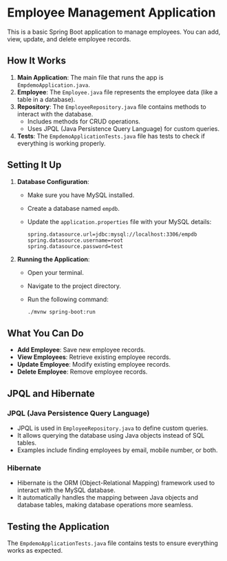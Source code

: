 # Employee Management Application

This is a basic Spring Boot application to manage employees. You can add, view, update, and delete employee records.

## How It Works

1. **Main Application**: The main file that runs the app is `EmpdemoApplication.java`.
2. **Employee**: The `Employee.java` file represents the employee data (like a table in a database).
3. **Repository**: The `EmployeeRepository.java` file contains methods to interact with the database.
   - Includes methods for CRUD operations.
   - Uses JPQL (Java Persistence Query Language) for custom queries.
4. **Tests**: The `EmpdemoApplicationTests.java` file has tests to check if everything is working properly.

## Setting It Up

1. **Database Configuration**: 
   - Make sure you have MySQL installed.
   - Create a database named `empdb`.
   - Update the `application.properties` file with your MySQL details:

     ```properties
     spring.datasource.url=jdbc:mysql://localhost:3306/empdb
     spring.datasource.username=root
     spring.datasource.password=test
     ```

2. **Running the Application**:
   - Open your terminal.
   - Navigate to the project directory.
   - Run the following command:

     ```bash
     ./mvnw spring-boot:run
     ```

## What You Can Do

- **Add Employee**: Save new employee records.
- **View Employees**: Retrieve existing employee records.
- **Update Employee**: Modify existing employee records.
- **Delete Employee**: Remove employee records.

## JPQL and Hibernate

### JPQL (Java Persistence Query Language)
- JPQL is used in `EmployeeRepository.java` to define custom queries.
- It allows querying the database using Java objects instead of SQL tables.
- Examples include finding employees by email, mobile number, or both.

### Hibernate
- Hibernate is the ORM (Object-Relational Mapping) framework used to interact with the MySQL database.
- It automatically handles the mapping between Java objects and database tables, making database operations more seamless.

## Testing the Application

The `EmpdemoApplicationTests.java` file contains tests to ensure everything works as expected.
